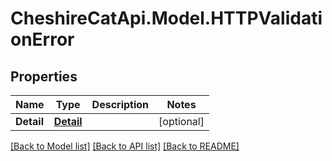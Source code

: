 # CheshireCatApi.Model.HTTPValidationError

## Properties

Name | Type | Description | Notes
------------ | ------------- | ------------- | -------------
**Detail** | [**Detail**](Detail.md) |  | [optional] 

[[Back to Model list]](../README.md#documentation-for-models) [[Back to API list]](../README.md#documentation-for-api-endpoints) [[Back to README]](../README.md)

